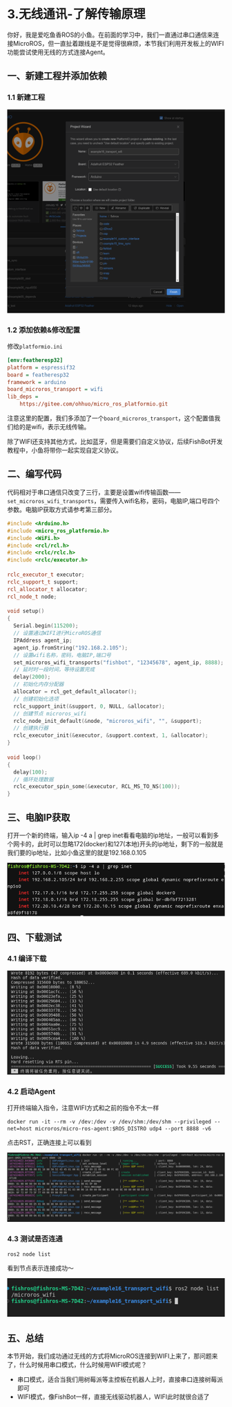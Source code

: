 # 3.无线通讯-了解传输原理

你好，我是爱吃鱼香ROS的小鱼。在前面的学习中，我们一直通过串口通信来连接MicroROS，但一直扯着跟线是不是觉得很麻烦，本节我们利用开发板上的WIFI功能尝试使用无线的方式连接Agent。

## 一、新建工程并添加依赖

### 1.1 新建工程

![](3.%E6%97%A0%E7%BA%BF%E9%80%9A%E8%AE%AF-%E4%BA%86%E8%A7%A3%E4%BC%A0%E8%BE%93%E5%8E%9F%E7%90%86/imgs/image-20230121132147824.png)

### 1.2 添加依赖&修改配置

修改`platformio.ini`

```ini
[env:featheresp32]
platform = espressif32
board = featheresp32
framework = arduino
board_microros_transport = wifi
lib_deps = 
    https://gitee.com/ohhuo/micro_ros_platformio.git
```

  注意这里的配置，我们多添加了一个`board_microros_transport`，这个配置值我们给的是wifi，表示无线传输。

除了WIFI还支持其他方式，比如蓝牙，但是需要们自定义协议，后续FishBot开发教程中，小鱼将带你一起实现自定义协议。

## 二、编写代码

代码相对于串口通信只改变了三行，主要是设置wifi传输函数——`set_microros_wifi_transports`，需要传入wifi名称，密码，电脑IP,端口号四个参数。电脑IP获取方式请参考第三部分。

```c++
#include <Arduino.h>
#include <micro_ros_platformio.h>
#include <WiFi.h>
#include <rcl/rcl.h>
#include <rclc/rclc.h>
#include <rclc/executor.h>

rclc_executor_t executor;
rclc_support_t support;
rcl_allocator_t allocator;
rcl_node_t node;

void setup()
{
  Serial.begin(115200);
  // 设置通过WIFI进行MicroROS通信
  IPAddress agent_ip;
  agent_ip.fromString("192.168.2.105");
  // 设置wifi名称，密码，电脑IP,端口号
  set_microros_wifi_transports("fishbot", "12345678", agent_ip, 8888);
  // 延时时一段时间，等待设置完成
  delay(2000);
  // 初始化内存分配器
  allocator = rcl_get_default_allocator();
  // 创建初始化选项
  rclc_support_init(&support, 0, NULL, &allocator);
  // 创建节点 microros_wifi
  rclc_node_init_default(&node, "microros_wifi", "", &support);
  // 创建执行器
  rclc_executor_init(&executor, &support.context, 1, &allocator);
}

void loop()
{
  delay(100);
  // 循环处理数据
  rclc_executor_spin_some(&executor, RCL_MS_TO_NS(100));
}

```



## 三、电脑IP获取

打开一个新的终端，输入ip -4 a | grep inet看看电脑的ip地址，一般可以看到多个网卡的，此时可以忽略172(docker)和127(本地)开头的ip地址，剩下的一般就是我们要的ip地址，比如小鱼这里的就是192.168.0.105

![34014e4b-f651-49e0-9183-8d3c1ca5f73b-image.png](3.%E6%97%A0%E7%BA%BF%E9%80%9A%E8%AE%AF-%E4%BA%86%E8%A7%A3%E4%BC%A0%E8%BE%93%E5%8E%9F%E7%90%86/imgs/1672986075577-34014e4b-f651-49e0-9183-8d3c1ca5f73b-image-16743246168871.png)



## 四、下载测试

### 4.1 编译下载

![image-20230122015508200](3.%E6%97%A0%E7%BA%BF%E9%80%9A%E8%AE%AF-%E4%BA%86%E8%A7%A3%E4%BC%A0%E8%BE%93%E5%8E%9F%E7%90%86/imgs/image-20230122015508200.png)

### 4.2 启动Agent

打开终端输入指令，注意WIFI方式和之前的指令不太一样

```shell
docker run -it --rm -v /dev:/dev -v /dev/shm:/dev/shm --privileged --net=host microros/micro-ros-agent:$ROS_DISTRO udp4 --port 8888 -v6
```

点击RST，正确连接上可以看到

![image-20230122021410617](3.%E6%97%A0%E7%BA%BF%E9%80%9A%E8%AE%AF-%E4%BA%86%E8%A7%A3%E4%BC%A0%E8%BE%93%E5%8E%9F%E7%90%86/imgs/image-20230122021410617.png)

### 4.3 测试是否连通

```
ros2 node list
```

看到节点表示连接成功～

![image-20230122021426851](3.%E6%97%A0%E7%BA%BF%E9%80%9A%E8%AE%AF-%E4%BA%86%E8%A7%A3%E4%BC%A0%E8%BE%93%E5%8E%9F%E7%90%86/imgs/image-20230122021426851.png)

## 五、总结

本节开始，我们成功通过无线的方式将MicroROS连接到WIFI上来了，那问题来了，什么时候用串口模式，什么时候用WIFI模式呢？

- 串口模式，适合当我们用树莓派等主控板在机器人上时，直接串口连接树莓派即可
- WIFI模式，像FishBot一样，直接无线驱动机器人，WIFI此时就很合适了
